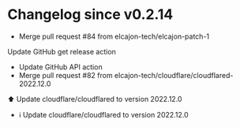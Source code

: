 # Changelog since v0.2.14
- Merge pull request #84 from elcajon-tech/elcajon-patch-1

Update GitHub get release action 
- Update GitHub API action 
- Merge pull request #82 from elcajon-tech/cloudflare/cloudflared-2022.12.0

⬆️ Update cloudflare/cloudflared to version 2022.12.0 
- ℹ️ Update cloudflare/cloudflared to version 2022.12.0 
